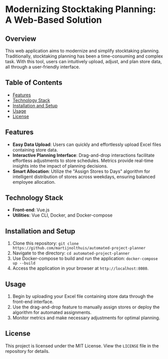 # Modernizing Stocktaking Planning: A Web-Based Solution

## Overview

This web application aims to modernize and simplify stocktaking planning. Traditionally, stocktaking planning has been a time-consuming and complex task. With this tool, users can intuitively upload, adjust, and plan store data, all through a user-friendly interface.

## Table of Contents

- [Features](#features)
- [Technology Stack](#technology-stack)
- [Installation and Setup](#installation-and-setup)
- [Usage](#usage)
- [License](#license)

## Features

- **Easy Data Upload**: Users can quickly and effortlessly upload Excel files containing store data.
- **Interactive Planning Interface**: Drag-and-drop interactions facilitate effortless adjustments to store schedules. Metrics provide real-time insights into the impact of planning decisions.
- **Smart Allocation**: Utilize the "Assign Stores to Days" algorithm for intelligent distribution of stores across weekdays, ensuring balanced employee allocation.

## Technology Stack

- **Front-end**: Vue.js
- **Utilities**: Vue CLI, Docker, and Docker-compose

## Installation and Setup

1. Clone this repository:
   `git clone https://github.com/martijnolthuis/automated-project-planner`
2. Navigate to the directory:
   `cd automated-project-planner`
3. Use Docker-compose to build and run the application:
   `docker-compose up --build`
4. Access the application in your browser at `http://localhost:8080`.

## Usage

1. Begin by uploading your Excel file containing store data through the front-end interface.
2. Use the drag-and-drop feature to manually assign stores or deploy the algorithm for automated assignments.
3. Monitor metrics and make necessary adjustments for optimal planning.

## License

This project is licensed under the MIT License. View the `LICENSE` file in the repository for details.

